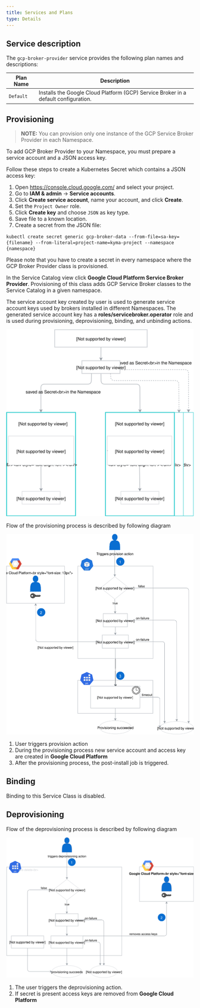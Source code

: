 ```yaml
---
title: Services and Plans
type: Details
---
```


## Service description

The `gcp-broker-provider` service provides the following plan names and descriptions:

| Plan Name | Description |
|-----------|-------------|
| `Default` | Installs the Google Cloud Platform (GCP) Service Broker in a default configuration. |

## Provisioning

>**NOTE:** You can provision only one instance of the GCP Service Broker Provider in each Namespace.

To add GCP Broker Provider to your Namespace, you must prepare a service account and a 
JSON access key. 

Follow these steps to create a Kubernetes Secret which contains a JSON access key:
1. Open https://console.cloud.google.com/ and select your project.
2. Go to **IAM & admin** -> **Service accounts**.
3. Click **Create service account**, name your account, and click **Create**.
4. Set the `Project Owner` role.
5. Click **Create key** and choose `JSON` as key type.
6. Save file to a known location.
7. Create a secret from the JSON file:

```
kubectl create secret generic gcp-broker-data --from-file=sa-key={filename} --from-literal=project-name=kyma-project --namespace {namespace}
```

Please note that you have to create a secret in every namespace where the GCP Broker Provider class is provisioned.

In the Service Catalog view click **Google Cloud Platform Service Broker Provider**.
Provisioning of this class adds GCP Service Broker classes to the Service Catalog in a given namespace.

The service account key created by user is used to 
generate service account keys used by brokers installed in different Namespaces.
The generated service account key has a **roles/servicebroker.operator** role and is 
used during provisioning, deprovisioning, binding, and unbinding actions.

![](assets/gcp-broker-key-management.svg)

Flow of the provisioning process is described by following diagram

![GCP Broker Provisioning](assets/gcp-broker-provisioning.svg)

1. User triggers provision action
2. During the provisioning process new service account and access key are created in **Google Cloud Platform**
3. After the provisioning process, the post-install job is triggered.

## Binding

Binding to this Service Class is disabled.

## Deprovisioning

Flow of the deprovisioning process is described by following diagram


![GCP Broker Deprovisioning](assets/gcp-broker-deprovisioning.svg)

1. The user triggers the deprovisioning action.
2. If secret is present access keys are removed from **Google Cloud Platform**


